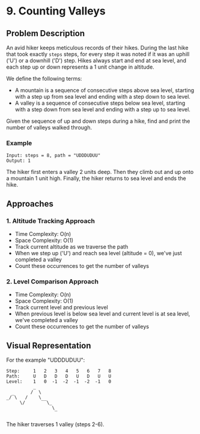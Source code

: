 # 9. Counting Valleys

## Problem Description
An avid hiker keeps meticulous records of their hikes. During the last hike that took exactly `steps` steps, for every step it was noted if it was an uphill ('U') or a downhill ('D') step. Hikes always start and end at sea level, and each step up or down represents a 1 unit change in altitude.

We define the following terms:
- A mountain is a sequence of consecutive steps above sea level, starting with a step up from sea level and ending with a step down to sea level.
- A valley is a sequence of consecutive steps below sea level, starting with a step down from sea level and ending with a step up to sea level.

Given the sequence of up and down steps during a hike, find and print the number of valleys walked through.

### Example
```
Input: steps = 8, path = "UDDDUDUU"
Output: 1
```

The hiker first enters a valley 2 units deep. Then they climb out and up onto a mountain 1 unit high. Finally, the hiker returns to sea level and ends the hike.

## Approaches

### 1. Altitude Tracking Approach
- Time Complexity: O(n)
- Space Complexity: O(1)
- Track current altitude as we traverse the path
- When we step up ('U') and reach sea level (altitude = 0), we've just completed a valley
- Count these occurrences to get the number of valleys

### 2. Level Comparison Approach
- Time Complexity: O(n)
- Space Complexity: O(1)
- Track current level and previous level
- When previous level is below sea level and current level is at sea level, we've completed a valley
- Count these occurrences to get the number of valleys

## Visual Representation
For the example "UDDDUDUU":
```
Step:     1   2   3   4   5   6   7   8
Path:     U   D   D   D   U   D   U   U
Level:    1   0  -1  -2  -1  -2  -1   0
          _       
         /  \
_/‾\   /    \
     \/      ‾‾\_ 
                 \
                  ‾
```
The hiker traverses 1 valley (steps 2-6).